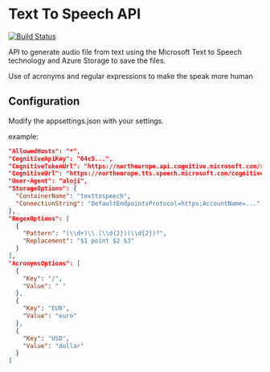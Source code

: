 # Text To Speech API

[![Build Status](https://dev.azure.com/aloji/Aloji/_apis/build/status/aloji.TextToSpeech?branchName=master)](https://dev.azure.com/aloji/Aloji/_build/latest?definitionId=5&branchName=master)


API to generate audio file from text using the Microsoft Text to Speech technology and Azure Storage to save the files.

Use of acronyms and regular expressions to make the speak more human

## Configuration

Modify the appsettings.json with your settings.

example:

```json
"AllowedHosts": "*",
"CognitiveApiKey": "64c5...",
"CognitiveTokenUrl": "https://northeurope.api.cognitive.microsoft.com/sts/v1.0/issuetoken",
"CognitiveUrl": "https://northeurope.tts.speech.microsoft.com/cognitiveservices/v1",
"User-Agent": "aloji",
"StorageOptions": {
  "ContainerName": "texttospeech",
  "ConnectionString": "DefaultEndpointsProtocol=https;AccountName=..."
},
"RegexOptions": [
  {
    "Pattern": "(\\d+)\\.(\\d{2})(\\d{2})?",
    "Replacement": "$1 point $2 $3"
  }
],
"AcronymsOptions": [
  {
    "Key": "/",
    "Value": " "
  },
  {
    "Key": "EUR",
    "Value": "euro"
  },
  {
    "Key": "USD",
    "Value": "dollar"
  }
]
 ```
